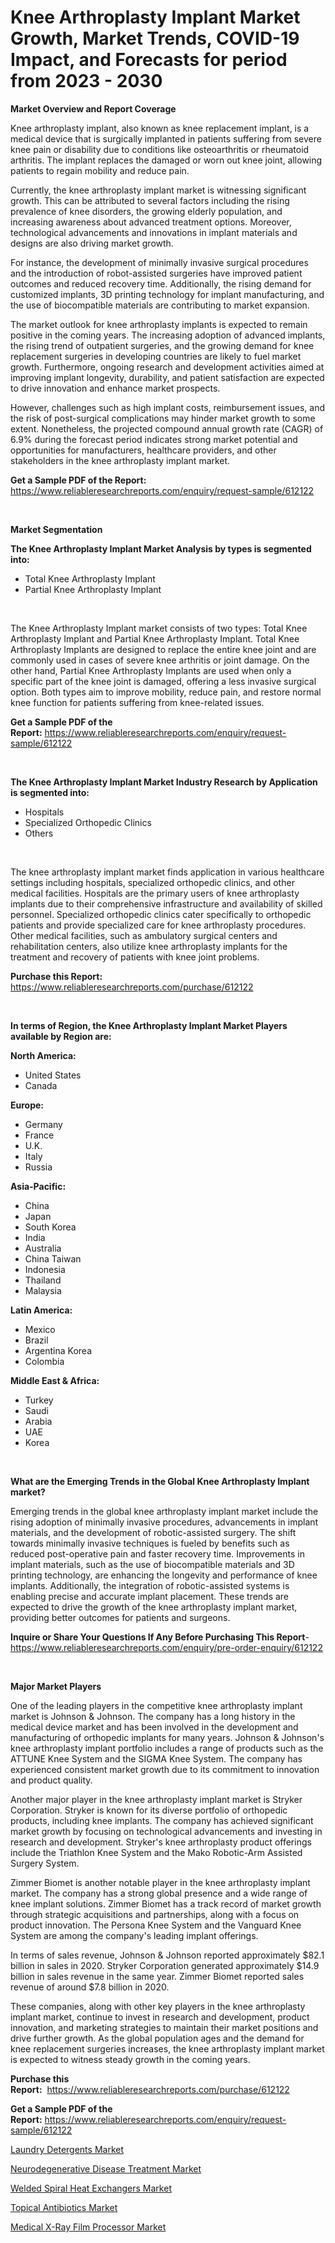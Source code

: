 <p><h1>Knee Arthroplasty Implant Market Growth, Market Trends, COVID-19 Impact, and Forecasts for period from 2023 - 2030</h1></p><p><strong>Market Overview and Report Coverage</strong></p>
<p><p>Knee arthroplasty implant, also known as knee replacement implant, is a medical device that is surgically implanted in patients suffering from severe knee pain or disability due to conditions like osteoarthritis or rheumatoid arthritis. The implant replaces the damaged or worn out knee joint, allowing patients to regain mobility and reduce pain.</p><p>Currently, the knee arthroplasty implant market is witnessing significant growth. This can be attributed to several factors including the rising prevalence of knee disorders, the growing elderly population, and increasing awareness about advanced treatment options. Moreover, technological advancements and innovations in implant materials and designs are also driving market growth.</p><p>For instance, the development of minimally invasive surgical procedures and the introduction of robot-assisted surgeries have improved patient outcomes and reduced recovery time. Additionally, the rising demand for customized implants, 3D printing technology for implant manufacturing, and the use of biocompatible materials are contributing to market expansion.</p><p>The market outlook for knee arthroplasty implants is expected to remain positive in the coming years. The increasing adoption of advanced implants, the rising trend of outpatient surgeries, and the growing demand for knee replacement surgeries in developing countries are likely to fuel market growth. Furthermore, ongoing research and development activities aimed at improving implant longevity, durability, and patient satisfaction are expected to drive innovation and enhance market prospects.</p><p>However, challenges such as high implant costs, reimbursement issues, and the risk of post-surgical complications may hinder market growth to some extent. Nonetheless, the projected compound annual growth rate (CAGR) of 6.9% during the forecast period indicates strong market potential and opportunities for manufacturers, healthcare providers, and other stakeholders in the knee arthroplasty implant market.</p></p>
<p><strong>Get a Sample PDF of the Report:</strong> <a href="https://www.reliableresearchreports.com/enquiry/request-sample/612122">https://www.reliableresearchreports.com/enquiry/request-sample/612122</a></p>
<p>&nbsp;</p>
<p><strong>Market Segmentation</strong></p>
<p><strong>The Knee Arthroplasty Implant Market Analysis by types is segmented into:</strong></p>
<p><ul><li>Total Knee Arthroplasty Implant</li><li>Partial Knee Arthroplasty Implant</li></ul></p>
<p>&nbsp;</p>
<p><p>The Knee Arthroplasty Implant market consists of two types: Total Knee Arthroplasty Implant and Partial Knee Arthroplasty Implant. Total Knee Arthroplasty Implants are designed to replace the entire knee joint and are commonly used in cases of severe knee arthritis or joint damage. On the other hand, Partial Knee Arthroplasty Implants are used when only a specific part of the knee joint is damaged, offering a less invasive surgical option. Both types aim to improve mobility, reduce pain, and restore normal knee function for patients suffering from knee-related issues.</p></p>
<p><strong>Get a Sample PDF of the Report:</strong>&nbsp;<a href="https://www.reliableresearchreports.com/enquiry/request-sample/612122">https://www.reliableresearchreports.com/enquiry/request-sample/612122</a></p>
<p>&nbsp;</p>
<p><strong>The Knee Arthroplasty Implant Market Industry Research by Application is segmented into:</strong></p>
<p><ul><li>Hospitals</li><li>Specialized Orthopedic Clinics</li><li>Others</li></ul></p>
<p>&nbsp;</p>
<p><p>The knee arthroplasty implant market finds application in various healthcare settings including hospitals, specialized orthopedic clinics, and other medical facilities. Hospitals are the primary users of knee arthroplasty implants due to their comprehensive infrastructure and availability of skilled personnel. Specialized orthopedic clinics cater specifically to orthopedic patients and provide specialized care for knee arthroplasty procedures. Other medical facilities, such as ambulatory surgical centers and rehabilitation centers, also utilize knee arthroplasty implants for the treatment and recovery of patients with knee joint problems.</p></p>
<p><strong>Purchase this Report:</strong>&nbsp; <a href="https://www.reliableresearchreports.com/purchase/612122">https://www.reliableresearchreports.com/purchase/612122</a></p>
<p>&nbsp;</p>
<p><strong>In terms of Region, the Knee Arthroplasty Implant Market Players available by Region are:</strong></p>
<p>
    <p> <strong> North America: </strong>
        <ul>
            <li>United States</li>
            <li>Canada</li>
        </ul>
        </p> 
    <p> <strong> Europe: </strong>
        <ul>
            <li>Germany</li>
            <li>France</li>
            <li>U.K.</li>
            <li>Italy</li>
            <li>Russia</li>
        </ul>
        </p> 
    <p> <strong> Asia-Pacific: </strong>
        <ul>
            <li>China</li>
            <li>Japan</li>
            <li>South Korea</li>
            <li>India</li>
            <li>Australia</li>
            <li>China Taiwan</li>
            <li>Indonesia</li>
            <li>Thailand</li>
            <li>Malaysia</li>
        </ul>
        </p> 
    <p> <strong> Latin America: </strong>
        <ul>
            <li>Mexico</li>
            <li>Brazil</li>
            <li>Argentina Korea</li>
            <li>Colombia</li>
        </ul>
        </p> 
    <p> <strong> Middle East & Africa: </strong>
        <ul>
            <li>Turkey</li>
            <li>Saudi</li>
            <li>Arabia</li>
            <li>UAE</li>
            <li>Korea</li>
        </ul>
    </p>
    </p>
<p>&nbsp;</p>
<p><strong>What are the Emerging Trends in the Global Knee Arthroplasty Implant market?</strong></p>
<p><p>Emerging trends in the global knee arthroplasty implant market include the rising adoption of minimally invasive procedures, advancements in implant materials, and the development of robotic-assisted surgery. The shift towards minimally invasive techniques is fueled by benefits such as reduced post-operative pain and faster recovery time. Improvements in implant materials, such as the use of biocompatible materials and 3D printing technology, are enhancing the longevity and performance of knee implants. Additionally, the integration of robotic-assisted systems is enabling precise and accurate implant placement. These trends are expected to drive the growth of the knee arthroplasty implant market, providing better outcomes for patients and surgeons.</p></p>
<p><strong>Inquire or Share Your Questions If Any Before Purchasing This Report</strong>- <a href="https://www.reliableresearchreports.com/enquiry/pre-order-enquiry/612122">https://www.reliableresearchreports.com/enquiry/pre-order-enquiry/612122</a></p>
<p>&nbsp;</p>
<p><strong>Major Market Players</strong></p>
<p><p>One of the leading players in the competitive knee arthroplasty implant market is Johnson & Johnson. The company has a long history in the medical device market and has been involved in the development and manufacturing of orthopedic implants for many years. Johnson & Johnson's knee arthroplasty implant portfolio includes a range of products such as the ATTUNE Knee System and the SIGMA Knee System. The company has experienced consistent market growth due to its commitment to innovation and product quality.</p><p>Another major player in the knee arthroplasty implant market is Stryker Corporation. Stryker is known for its diverse portfolio of orthopedic products, including knee implants. The company has achieved significant market growth by focusing on technological advancements and investing in research and development. Stryker's knee arthroplasty product offerings include the Triathlon Knee System and the Mako Robotic-Arm Assisted Surgery System.</p><p>Zimmer Biomet is another notable player in the knee arthroplasty implant market. The company has a strong global presence and a wide range of knee implant solutions. Zimmer Biomet has a track record of market growth through strategic acquisitions and partnerships, along with a focus on product innovation. The Persona Knee System and the Vanguard Knee System are among the company's leading implant offerings.</p><p>In terms of sales revenue, Johnson & Johnson reported approximately $82.1 billion in sales in 2020. Stryker Corporation generated approximately $14.9 billion in sales revenue in the same year. Zimmer Biomet reported sales revenue of around $7.8 billion in 2020.</p><p>These companies, along with other key players in the knee arthroplasty implant market, continue to invest in research and development, product innovation, and marketing strategies to maintain their market positions and drive further growth. As the global population ages and the demand for knee replacement surgeries increases, the knee arthroplasty implant market is expected to witness steady growth in the coming years.</p></p>
<p><strong>Purchase this Report:</strong>&nbsp;&nbsp;<a href="https://www.reliableresearchreports.com/purchase/612122">https://www.reliableresearchreports.com/purchase/612122</a></p>
<p></p>
<p><strong>Get a Sample PDF of the Report:</strong>&nbsp;<a href="https://www.reliableresearchreports.com/enquiry/request-sample/612122">https://www.reliableresearchreports.com/enquiry/request-sample/612122</a></p>
<p><p><a href="https://www.linkedin.com/pulse/decoding-laundry-detergents-market-deep-dive-latest-trends/">Laundry Detergents Market</a></p><p><a href="https://medium.com/@lap.snake.again/neurodegenerative-disease-treatment-market-trends-and-market-analysis-forecasted-for-period-837a9fd92300">Neurodegenerative Disease Treatment Market</a></p><p><a href="https://www.linkedin.com/pulse/welded-spiral-heat-exchangers-market-size-share-global-analysis/">Welded Spiral Heat Exchangers Market</a></p><p><a href="https://medium.com/@fire.honor.safe/topical-antibiotics-market-analysis-its-cagr-market-segmentation-and-global-industry-overview-c5dd9f619b8c">Topical Antibiotics Market</a></p><p><a href="https://www.linkedin.com/pulse/medical-x-ray-film-processor-market-insights-players-forecast/">Medical X-Ray Film Processor Market</a></p></p>